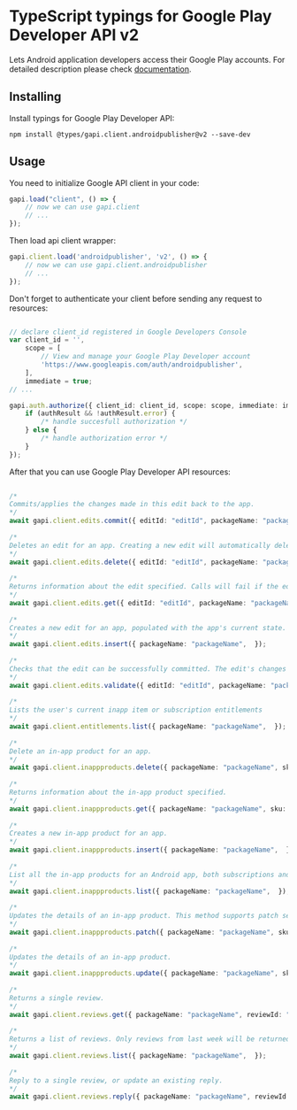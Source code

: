 # TypeScript typings for Google Play Developer API v2
Lets Android application developers access their Google Play accounts.
For detailed description please check [documentation](https://developers.google.com/android-publisher).

## Installing

Install typings for Google Play Developer API:
```
npm install @types/gapi.client.androidpublisher@v2 --save-dev
```

## Usage

You need to initialize Google API client in your code:
```typescript
gapi.load("client", () => { 
    // now we can use gapi.client
    // ... 
});
```

Then load api client wrapper:
```typescript
gapi.client.load('androidpublisher', 'v2', () => {
    // now we can use gapi.client.androidpublisher
    // ... 
});
```

Don't forget to authenticate your client before sending any request to resources:
```typescript

// declare client_id registered in Google Developers Console
var client_id = '',
    scope = [     
        // View and manage your Google Play Developer account
        'https://www.googleapis.com/auth/androidpublisher',
    ],
    immediate = true;
// ...

gapi.auth.authorize({ client_id: client_id, scope: scope, immediate: immediate }, authResult => {
    if (authResult && !authResult.error) {
        /* handle succesfull authorization */
    } else {
        /* handle authorization error */
    }
});            
```

After that you can use Google Play Developer API resources:

```typescript 
    
/* 
Commits/applies the changes made in this edit back to the app.  
*/
await gapi.client.edits.commit({ editId: "editId", packageName: "packageName",  }); 
    
/* 
Deletes an edit for an app. Creating a new edit will automatically delete any of your previous edits so this method need only be called if you want to preemptively abandon an edit.  
*/
await gapi.client.edits.delete({ editId: "editId", packageName: "packageName",  }); 
    
/* 
Returns information about the edit specified. Calls will fail if the edit is no long active (e.g. has been deleted, superseded or expired).  
*/
await gapi.client.edits.get({ editId: "editId", packageName: "packageName",  }); 
    
/* 
Creates a new edit for an app, populated with the app's current state.  
*/
await gapi.client.edits.insert({ packageName: "packageName",  }); 
    
/* 
Checks that the edit can be successfully committed. The edit's changes are not applied to the live app.  
*/
await gapi.client.edits.validate({ editId: "editId", packageName: "packageName",  }); 
    
/* 
Lists the user's current inapp item or subscription entitlements  
*/
await gapi.client.entitlements.list({ packageName: "packageName",  }); 
    
/* 
Delete an in-app product for an app.  
*/
await gapi.client.inappproducts.delete({ packageName: "packageName", sku: "sku",  }); 
    
/* 
Returns information about the in-app product specified.  
*/
await gapi.client.inappproducts.get({ packageName: "packageName", sku: "sku",  }); 
    
/* 
Creates a new in-app product for an app.  
*/
await gapi.client.inappproducts.insert({ packageName: "packageName",  }); 
    
/* 
List all the in-app products for an Android app, both subscriptions and managed in-app products..  
*/
await gapi.client.inappproducts.list({ packageName: "packageName",  }); 
    
/* 
Updates the details of an in-app product. This method supports patch semantics.  
*/
await gapi.client.inappproducts.patch({ packageName: "packageName", sku: "sku",  }); 
    
/* 
Updates the details of an in-app product.  
*/
await gapi.client.inappproducts.update({ packageName: "packageName", sku: "sku",  }); 
    
/* 
Returns a single review.  
*/
await gapi.client.reviews.get({ packageName: "packageName", reviewId: "reviewId",  }); 
    
/* 
Returns a list of reviews. Only reviews from last week will be returned.  
*/
await gapi.client.reviews.list({ packageName: "packageName",  }); 
    
/* 
Reply to a single review, or update an existing reply.  
*/
await gapi.client.reviews.reply({ packageName: "packageName", reviewId: "reviewId",  });
```